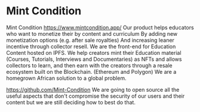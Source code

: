 Mint Condition
===============

Mint Condition https://www.mintcondition.app/
Our product helps educators who want to monetize their by content and curriculum By adding new monetization options (e.g. after sale royalties) And increasing leaner incentive through collector resell. We are the front-end for Education Content hosted on IPFS.
We help creators mint their Education material (Courses, Tutorials, Interviews and Documentaries) as NFTs and allows collectors to learn, and then earn with the creators through a resale ecosystem built on the Blockchain. (Ethereum and Polygon)
We are a homegrown African solution to a global problem.

https://github.com/Mint-Condition
We are going to open source all the useful aspects that don't compromise the security of our users and their content but we are still deciding how to best do that.